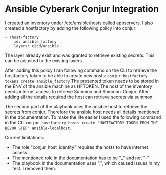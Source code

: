 # Ansible Cyberark Conjur Integration

I created an inventory under /etc/ansible/hosts called appservers. 
I also created a hostfactory by adding the following policy into conjur:
```
- !host-factory
    id: ansible_factory
    layers: cicd/ansible
```
The layer already exist and was granted to retrieve existing secrets. This can be adjusted to the existing layers.

After adding this policy I ran following command on the CLI to retrieve the hostfactory token to be able to create new hosts:
`conjur hostfactory tokens create ansible_factory`
The presented token needs to be stored in the ENV of the ansible machine as HFTOKEN.
The host of the inventory needs internet access to retrieve Summon and Summon-Conjur.
After adding all the details required the host can retrieve secrets via summon.

The second part of the playbook uses the ansible host to retrieve the secrets from conjur. Therefore the ansible host needs all details mentioned in the documentation. To make the life easier I used the following command in the CLI `conjur hostfactory hosts create "HOSTFACTORY TOKEN FROM THE BEVOR STEP" ansible-localhost`.

Current limitations:
- The role "conjur_host_identity" requires the hosts to have internet access. 
- The mentioned role in the documentation has to be "_" and not "-"
- The playbook in the documentation uses ",", which caused issues in my test. I removed them.
